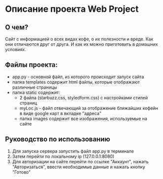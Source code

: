 # Описание проекта Web Project

## О чем?
Сайт с информацией о всех видах кофе, о их полезности и вреде. Как они отличаются друг от друга. И как их можно 
приготовить в домашних условиях.

## Файлы проекта:

- app.py - основной файл, из которого происходит запуск сайта
- папка templates содержит html файлы, которые отображают различные страницы
- папка static содержит:
  - 2 файла (starbuzz.css, styledform.css) с настройками стилей страниц
  - myLoc.js - файл отвечающий за отображение ближайших кофейн в виде google карт в вкладке "адреса"
  - папка images содержит все изображения, используемые на сайте

## Руководство по использованию

1) Для запуска сервера запустить файл app.py в терминале
2) Затем перейти по локальному ip (127.0.0.1:8080)
3) Для авторизации на сайте перейти по ссылке "Аккаунт", нажать "Авторизаться", ввести необходимые данные и нажать кнопку "Готово"